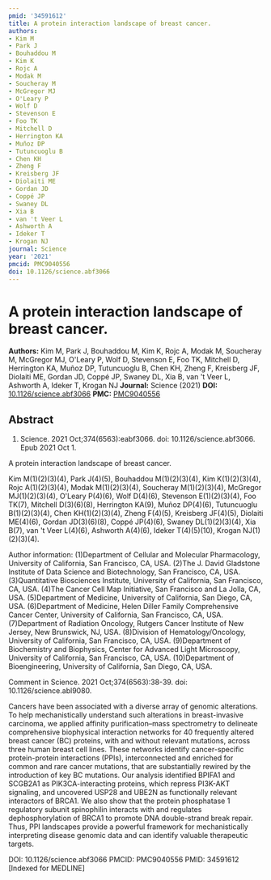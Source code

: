 ```yaml
---
pmid: '34591612'
title: A protein interaction landscape of breast cancer.
authors:
- Kim M
- Park J
- Bouhaddou M
- Kim K
- Rojc A
- Modak M
- Soucheray M
- McGregor MJ
- O'Leary P
- Wolf D
- Stevenson E
- Foo TK
- Mitchell D
- Herrington KA
- Muñoz DP
- Tutuncuoglu B
- Chen KH
- Zheng F
- Kreisberg JF
- Diolaiti ME
- Gordan JD
- Coppé JP
- Swaney DL
- Xia B
- van 't Veer L
- Ashworth A
- Ideker T
- Krogan NJ
journal: Science
year: '2021'
pmcid: PMC9040556
doi: 10.1126/science.abf3066
---
```


# A protein interaction landscape of breast cancer.
**Authors:** Kim M, Park J, Bouhaddou M, Kim K, Rojc A, Modak M, Soucheray M, McGregor MJ, O'Leary P, Wolf D, Stevenson E, Foo TK, Mitchell D, Herrington KA, Muñoz DP, Tutuncuoglu B, Chen KH, Zheng F, Kreisberg JF, Diolaiti ME, Gordan JD, Coppé JP, Swaney DL, Xia B, van 't Veer L, Ashworth A, Ideker T, Krogan NJ
**Journal:** Science (2021)
**DOI:** [10.1126/science.abf3066](https://doi.org/10.1126/science.abf3066)
**PMC:** [PMC9040556](https://www.ncbi.nlm.nih.gov/pmc/articles/PMC9040556/)

## Abstract

1. Science. 2021 Oct;374(6563):eabf3066. doi: 10.1126/science.abf3066. Epub 2021 
Oct 1.

A protein interaction landscape of breast cancer.

Kim M(1)(2)(3)(4), Park J(4)(5), Bouhaddou M(1)(2)(3)(4), Kim K(1)(2)(3)(4), 
Rojc A(1)(2)(3)(4), Modak M(1)(2)(3)(4), Soucheray M(1)(2)(3)(4), McGregor 
MJ(1)(2)(3)(4), O'Leary P(4)(6), Wolf D(4)(6), Stevenson E(1)(2)(3)(4), Foo 
TK(7), Mitchell D(3)(6)(8), Herrington KA(9), Muñoz DP(4)(6), Tutuncuoglu 
B(1)(2)(3)(4), Chen KH(1)(2)(3)(4), Zheng F(4)(5), Kreisberg JF(4)(5), Diolaiti 
ME(4)(6), Gordan JD(3)(6)(8), Coppé JP(4)(6), Swaney DL(1)(2)(3)(4), Xia B(7), 
van 't Veer L(4)(6), Ashworth A(4)(6), Ideker T(4)(5)(10), Krogan 
NJ(1)(2)(3)(4).

Author information:
(1)Department of Cellular and Molecular Pharmacology, University of California, 
San Francisco, CA, USA.
(2)The J. David Gladstone Institute of Data Science and Biotechnology, San 
Francisco, CA, USA.
(3)Quantitative Biosciences Institute, University of California, San Francisco, 
CA, USA.
(4)The Cancer Cell Map Initiative, San Francisco and La Jolla, CA, USA.
(5)Department of Medicine, University of California, San Diego, CA, USA.
(6)Department of Medicine, Helen Diller Family Comprehensive Cancer Center, 
University of California, San Francisco, CA, USA.
(7)Department of Radiation Oncology, Rutgers Cancer Institute of New Jersey, New 
Brunswick, NJ, USA.
(8)Division of Hematology/Oncology, University of California, San Francisco, CA, 
USA.
(9)Department of Biochemistry and Biophysics, Center for Advanced Light 
Microscopy, University of California, San Francisco, CA, USA.
(10)Department of Bioengineering, University of California, San Diego, CA, USA.

Comment in
    Science. 2021 Oct;374(6563):38-39. doi: 10.1126/science.abl9080.

Cancers have been associated with a diverse array of genomic alterations. To 
help mechanistically understand such alterations in breast-invasive carcinoma, 
we applied affinity purification–mass spectrometry to delineate comprehensive 
biophysical interaction networks for 40 frequently altered breast cancer (BC) 
proteins, with and without relevant mutations, across three human breast cell 
lines. These networks identify cancer-specific protein-protein interactions 
(PPIs), interconnected and enriched for common and rare cancer mutations, that 
are substantially rewired by the introduction of key BC mutations. Our analysis 
identified BPIFA1 and SCGB2A1 as PIK3CA-interacting proteins, which repress 
PI3K-AKT signaling, and uncovered USP28 and UBE2N as functionally relevant 
interactors of BRCA1. We also show that the protein phosphatase 1 regulatory 
subunit spinophilin interacts with and regulates dephosphorylation of BRCA1 to 
promote DNA double-strand break repair. Thus, PPI landscapes provide a powerful 
framework for mechanistically interpreting disease genomic data and can identify 
valuable therapeutic targets.

DOI: 10.1126/science.abf3066
PMCID: PMC9040556
PMID: 34591612 [Indexed for MEDLINE]
